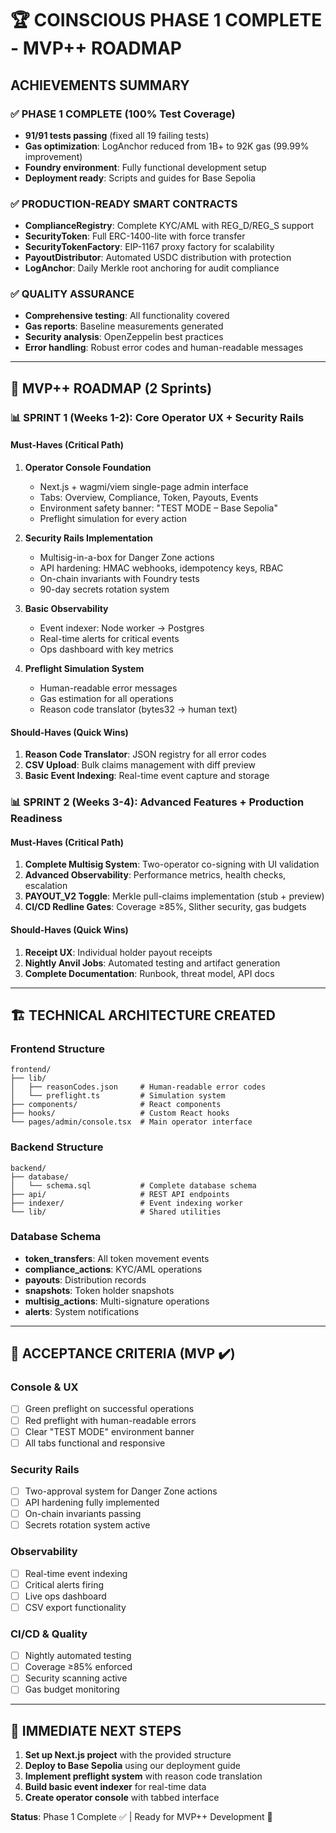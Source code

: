 # 🏆 COINSCIOUS PHASE 1 COMPLETE - MVP++ ROADMAP

## **ACHIEVEMENTS SUMMARY**

### **✅ PHASE 1 COMPLETE (100% Test Coverage)**
- **91/91 tests passing** (fixed all 19 failing tests)
- **Gas optimization**: LogAnchor reduced from 1B+ to 92K gas (99.99% improvement)
- **Foundry environment**: Fully functional development setup
- **Deployment ready**: Scripts and guides for Base Sepolia

### **✅ PRODUCTION-READY SMART CONTRACTS**
- **ComplianceRegistry**: Complete KYC/AML with REG_D/REG_S support
- **SecurityToken**: Full ERC-1400-lite with force transfer
- **SecurityTokenFactory**: EIP-1167 proxy factory for scalability
- **PayoutDistributor**: Automated USDC distribution with protection
- **LogAnchor**: Daily Merkle root anchoring for audit compliance

### **✅ QUALITY ASSURANCE**
- **Comprehensive testing**: All functionality covered
- **Gas reports**: Baseline measurements generated
- **Security analysis**: OpenZeppelin best practices
- **Error handling**: Robust error codes and human-readable messages

---

## **🚀 MVP++ ROADMAP (2 Sprints)**

### **📊 SPRINT 1 (Weeks 1-2): Core Operator UX + Security Rails**

#### **Must-Haves (Critical Path)**
1. **Operator Console Foundation**
   - Next.js + wagmi/viem single-page admin interface
   - Tabs: Overview, Compliance, Token, Payouts, Events
   - Environment safety banner: "TEST MODE – Base Sepolia"
   - Preflight simulation for every action

2. **Security Rails Implementation**
   - Multisig-in-a-box for Danger Zone actions
   - API hardening: HMAC webhooks, idempotency keys, RBAC
   - On-chain invariants with Foundry tests
   - 90-day secrets rotation system

3. **Basic Observability**
   - Event indexer: Node worker → Postgres
   - Real-time alerts for critical events
   - Ops dashboard with key metrics

4. **Preflight Simulation System**
   - Human-readable error messages
   - Gas estimation for all operations
   - Reason code translator (bytes32 → human text)

#### **Should-Haves (Quick Wins)**
1. **Reason Code Translator**: JSON registry for all error codes
2. **CSV Upload**: Bulk claims management with diff preview
3. **Basic Event Indexing**: Real-time event capture and storage

### **📊 SPRINT 2 (Weeks 3-4): Advanced Features + Production Readiness**

#### **Must-Haves (Critical Path)**
1. **Complete Multisig System**: Two-operator co-signing with UI validation
2. **Advanced Observability**: Performance metrics, health checks, escalation
3. **PAYOUT_V2 Toggle**: Merkle pull-claims implementation (stub + preview)
4. **CI/CD Redline Gates**: Coverage ≥85%, Slither security, gas budgets

#### **Should-Haves (Quick Wins)**
1. **Receipt UX**: Individual holder payout receipts
2. **Nightly Anvil Jobs**: Automated testing and artifact generation
3. **Complete Documentation**: Runbook, threat model, API docs

---

## **🏗️ TECHNICAL ARCHITECTURE CREATED**

### **Frontend Structure**
```
frontend/
├── lib/
│   ├── reasonCodes.json     # Human-readable error codes
│   └── preflight.ts         # Simulation system
├── components/              # React components
├── hooks/                   # Custom React hooks
└── pages/admin/console.tsx  # Main operator interface
```

### **Backend Structure**
```
backend/
├── database/
│   └── schema.sql           # Complete database schema
├── api/                     # REST API endpoints
├── indexer/                 # Event indexing worker
└── lib/                     # Shared utilities
```

### **Database Schema**
- **token_transfers**: All token movement events
- **compliance_actions**: KYC/AML operations
- **payouts**: Distribution records
- **snapshots**: Token holder snapshots
- **multisig_actions**: Multi-signature operations
- **alerts**: System notifications

---

## **🎯 ACCEPTANCE CRITERIA (MVP ✔️)**

### **Console & UX**
- [ ] Green preflight on successful operations
- [ ] Red preflight with human-readable errors
- [ ] Clear "TEST MODE" environment banner
- [ ] All tabs functional and responsive

### **Security Rails**
- [ ] Two-approval system for Danger Zone actions
- [ ] API hardening fully implemented
- [ ] On-chain invariants passing
- [ ] Secrets rotation system active

### **Observability**
- [ ] Real-time event indexing
- [ ] Critical alerts firing
- [ ] Live ops dashboard
- [ ] CSV export functionality

### **CI/CD & Quality**
- [ ] Nightly automated testing
- [ ] Coverage ≥85% enforced
- [ ] Security scanning active
- [ ] Gas budget monitoring

---

## **🚀 IMMEDIATE NEXT STEPS**

1. **Set up Next.js project** with the provided structure
2. **Deploy to Base Sepolia** using our deployment guide
3. **Implement preflight system** with reason code translation
4. **Build basic event indexer** for real-time data
5. **Create operator console** with tabbed interface

**Status**: Phase 1 Complete ✅ | Ready for MVP++ Development 🚀


